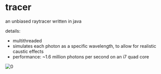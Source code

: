 tracer
======

an unbiased raytracer written in java

details:
- multithreaded
- simulates each photon as a specific wavelength, to allow for realistic caustic effects
- performance: ~1.6 million photons per second on an i7 quad core

![0](http://benwiklund.com/resume/img/raytrace/raytracescreens_0000_12.jpg)
